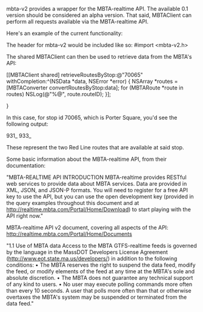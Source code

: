 mbta-v2 provides a wrapper for the MBTA-realtime API. The available 0.1 version
should be considered an alpha version. That said, MBTAClient can perform all
requests available via the MBTA-realtime API.

Here's an example of the current functionality:

The header for mbta-v2 would be included like so:
#import <mbta-v2.h>

The shared MBTAClient can then be used to retrieve data from the MBTA's API:

[[MBTAClient shared] retrieveRoutesByStop:@"70065" withCompletion:^(NSData *data, NSError *error)
{
    NSArray *routes = [MBTAConverter convertRoutesByStop:data];
    for (MBTARoute *route in routes)
        NSLog(@"%@", route.routeID);
}];

}

In this case, for stop id 70065, which is Porter Square, you'd see the following output:

931_
933_

These represent the two Red Line routes that are available at said stop.

Some basic information about the MBTA-realtime API, from their documentation:

"MBTA-REALTIME API INTRODUCTION
MBTA-realtime provides RESTful web services to provide data about MBTA services. Data are provided 
in XML, JSON, and JSON-P formats. You will need to register for a free API key to use the API, but you 
can use the open development key (provided in the query examples throughout this document and at 
http://realtime.mbta.com/Portal/Home/Download) to start playing with the API right now."

MBTA-realtime API v2 document, covering all aspects of the API:
http://realtime.mbta.com/Portal/Home/Documents

"1.1 Use of MBTA data
Access to the MBTA GTFS-realtime feeds is governed by the language in the MassDOT Developers 
License Agreement (http://www.eot.state.ma.us/developers/) in addition to the following conditions:
• The MBTA reserves the right to suspend the data feed, modify the feed, or modify elements of 
the feed at any time at the MBTA's sole and absolute discretion.
• The MBTA does not guarantee any technical support of any kind to users.
• No user may execute polling commands more often than every 10 seconds.  A user that polls 
more often than that or otherwise overtaxes the MBTA's system may be suspended or terminated 
from the data feed."
